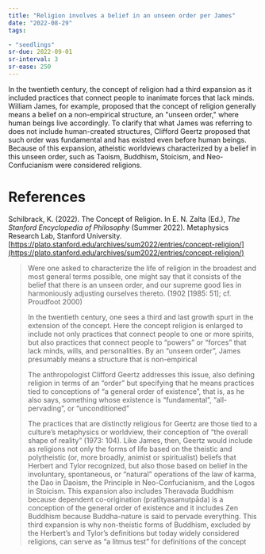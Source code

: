```yaml
---
title: "Religion involves a belief in an unseen order per James"
date: "2022-08-29"
tags:

- "seedlings"
sr-due: 2022-09-01
sr-interval: 3
sr-ease: 250
---
```


In the twentieth century, the concept of religion had a third expansion as it included practices that connect people to inanimate forces that lack minds. William James, for example, proposed that the concept of religion generally means a belief on a non-empirical structure, an "unseen order," where human beings live accordingly. To clarify that what James was referring to does not include human-created structures, Clifford Geertz proposed that such order was fundamental and has existed even before human beings. Because of this expansion, atheistic worldviews characterized by a belief in this unseen order, such as Taoism, Buddhism, Stoicism, and Neo-Confucianism were considered religions.

# References

Schilbrack, K. (2022). The Concept of Religion. In E. N. Zalta (Ed.), _The Stanford Encyclopedia of Philosophy_ (Summer 2022). Metaphysics Research Lab, Stanford University. [https://plato.stanford.edu/archives/sum2022/entries/concept-religion/](https://plato.stanford.edu/archives/sum2022/entries/concept-religion/)
>Were one asked to characterize the life of religion in the broadest and most general terms possible, one might say that it consists of the belief that there is an unseen order, and our supreme good lies in harmoniously adjusting ourselves thereto. (1902 [1985: 51]; cf. Proudfoot 2000)
>
>In the twentieth century, one sees a third and last growth spurt in the extension of the concept. Here the concept religion is enlarged to include not only practices that connect people to one or more spirits, but also practices that connect people to “powers” or “forces” that lack minds, wills, and personalities.
>By an “unseen order”, James presumably means a structure that is non-empirical
> 
> The anthropologist Clifford Geertz addresses this issue, also defining religion in terms of an “order” but specifying that he means practices tied to conceptions of “a general order of existence”, that is, as he also says, something whose existence is “fundamental”, “all-pervading”, or “unconditioned”
> 
> The practices that are distinctly religious for Geertz are those tied to a culture’s metaphysics or worldview, their conception of “the overall shape of reality” (1973: 104). Like James, then, Geertz would include as religions not only the forms of life based on the theistic and polytheistic (or, more broadly, animist or spiritualist) beliefs that Herbert and Tylor recognized, but also those based on belief in the involuntary, spontaneous, or “natural” operations of the law of karma, the Dao in Daoism, the Principle in Neo-Confucianism, and the Logos in Stoicism. This expansion also includes Theravada Buddhism because dependent co-origination (pratītyasamutpāda) is a conception of the general order of existence and it includes Zen Buddhism because Buddha-nature is said to pervade everything. This third expansion is why non-theistic forms of Buddhism, excluded by the Herbert’s and Tylor’s definitions but today widely considered religions, can serve as “a litmus test” for definitions of the concept
